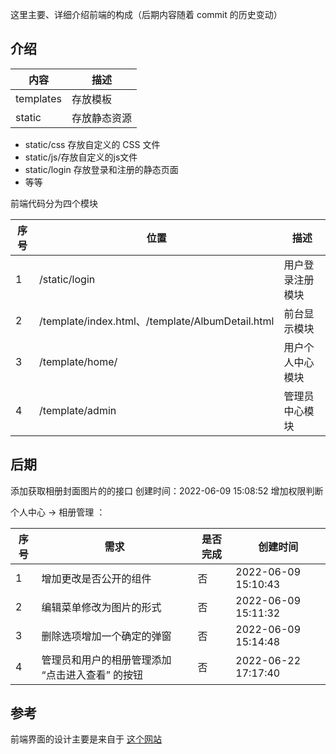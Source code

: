 这里主要、详细介绍前端的构成（后期内容随着 commit 的历史变动）


## 介绍

| 内容      | 描述         |
| --------- | ------------ |
| templates | 存放模板     |
| static    | 存放静态资源 |

- static/css 存放自定义的 CSS 文件
- static/js/存放自定义的js文件
- static/login 存放登录和注册的静态页面
- 等等


前端代码分为四个模块



| 序号 | 位置                                             | 描述             |
| ---- | ------------------------------------------------ | ---------------- |
| 1    | /static/login                                    | 用户登录注册模块 |
| 2    | /template/index.html、/template/AlbumDetail.html | 前台显示模块     |
| 3    | /template/home/                                  | 用户个人中心模块 |
| 4    | /template/admin                                  | 管理员中心模块   |



## 后期

添加获取相册封面图片的的接口 创建时间：2022-06-09 15:08:52
增加权限判断

个人中心 -> 相册管理 ：



| 序号 | 需求                                             | 是否完成 | 创建时间            |
| ---- | ------------------------------------------------ | -------- | ------------------- |
| 1    | 增加更改是否公开的组件                           | 否       | 2022-06-09 15:10:43 |
| 2    | 编辑菜单修改为图片的形式                         | 否       | 2022-06-09 15:11:32 |
| 3    | 删除选项增加一个确定的弹窗                       | 否       | 2022-06-09 15:14:48 |
| 4    | 管理员和用户的相册管理添加 “点击进入查看” 的按钮 | 否       | 2022-06-22 17:17:40 |



## 参考

前端界面的设计主要是来自于  [这个网站](https://mdbootstrap.com/snippets/?paginate=1&tag=gallery&top=all)